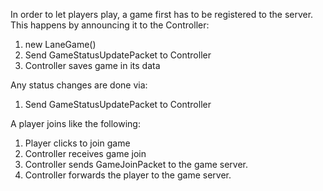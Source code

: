In order to let players play, a game first has to be registered to the server.
This happens by announcing it to the Controller:

1. new LaneGame()
2. Send GameStatusUpdatePacket to Controller
3. Controller saves game in its data

Any status changes are done via:
1. Send GameStatusUpdatePacket to Controller

A player joins like the following:

1. Player clicks to join game
2. Controller receives game join
3. Controller sends GameJoinPacket to the game server.
4. Controller forwards the player to the game server.